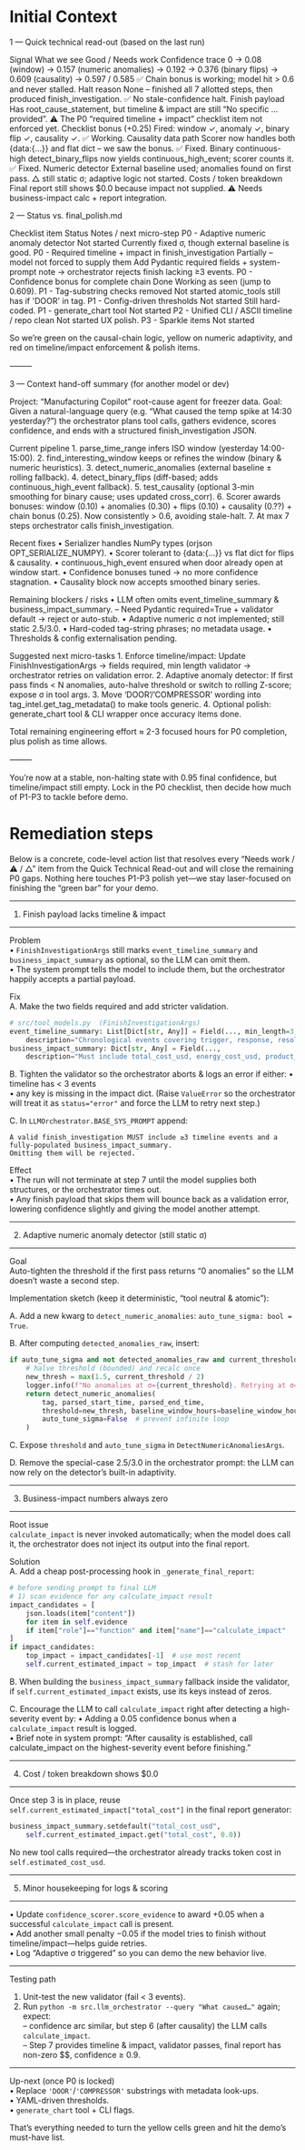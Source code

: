 # Initial Context

1 — Quick technical read-out (based on the last run)

Signal	What we see	Good / Needs work
Confidence trace	0 → 0.08 (window) → 0.157 (numeric anomalies) → 0.192 → 0.376 (binary flips) → 0.609 (causality) → 0.597 / 0.585	✅ Chain bonus is working; model hit > 0.6 and never stalled.
Halt reason	None – finished all 7 allotted steps, then produced finish_investigation.	✅ No stale-confidence halt.
Finish payload	Has root_cause_statement, but timeline & impact are still “No specific … provided”.	⚠️ The P0 “required timeline + impact” checklist item not enforced yet.
Checklist bonus (+0.25)	Fired: window ✓, anomaly ✓, binary flip ✓, causality ✓.	✅ Working.
Causality data path	Scorer now handles both {data:{…}} and flat dict – we saw the bonus.	✅ Fixed.
Binary continuous-high	detect_binary_flips now yields continuous_high_event; scorer counts it.	✅ Fixed.
Numeric detector	External baseline used; anomalies found on first pass.	△ still static σ; adaptive logic not started.
Costs / token breakdown	Final report still shows $0.0 because impact not supplied.	⚠️ Needs business-impact calc + report integration.

2 — Status vs. final_polish.md

Checklist item	Status	Notes / next micro-step
P0 - Adaptive numeric anomaly detector	Not started	Currently fixed σ, though external baseline is good.
P0 - Required timeline + impact in finish_investigation	Partially – model not forced to supply them	Add Pydantic required fields + system-prompt note → orchestrator rejects finish lacking ≥3 events.
P0 - Confidence bonus for complete chain	Done	Working as seen (jump to 0.609).
P1 - Tag-substring checks removed	Not started	atomic_tools still has if 'DOOR' in tag.
P1 - Config-driven thresholds	Not started	Still hard-coded.
P1 - generate_chart tool	Not started	
P2 - Unified CLI / ASCII timeline / repo clean	Not started	UX polish.
P3 - Sparkle items	Not started	

So we’re green on the causal-chain logic, yellow on numeric adaptivity, and red on timeline/impact enforcement & polish items.

⸻

3 — Context hand-off summary (for another model or dev)

Project: “Manufacturing Copilot” root-cause agent for freezer data.
Goal: Given a natural-language query (e.g. “What caused the temp spike at 14:30 yesterday?”) the orchestrator plans tool calls, gathers evidence, scores confidence, and ends with a structured finish_investigation JSON.

Current pipeline
	1.	parse_time_range infers ISO window (yesterday 14:00-15:00).
	2.	find_interesting_window keeps or refines the window (binary & numeric heuristics).
	3.	detect_numeric_anomalies (external baseline ± rolling fallback).
	4.	detect_binary_flips (diff-based; adds continuous_high_event fallback).
	5.	test_causality (optional 3-min smoothing for binary cause; uses updated cross_corr).
	6.	Scorer awards bonuses: window (0.10) + anomalies (0.30) + flips (0.10) + causality (0.??) + chain bonus (0.25).
Now consistently > 0.6, avoiding stale-halt.
	7.	At max 7 steps orchestrator calls finish_investigation.

Recent fixes
	•	Serializer handles NumPy types (orjson OPT_SERIALIZE_NUMPY).
	•	Scorer tolerant to {data:{…}} vs flat dict for flips & causality.
	•	continuous_high_event ensured when door already open at window start.
	•	Confidence bonuses tuned -> no more confidence stagnation.
	•	Causality block now accepts smoothed binary series.

Remaining blockers / risks
	•	LLM often omits event_timeline_summary & business_impact_summary.
– Need Pydantic required=True + validator default → reject or auto-stub.
	•	Adaptive numeric σ not implemented; still static 2.5/3.0.
	•	Hard-coded tag-string phrases; no metadata usage.
	•	Thresholds & config externalisation pending.

Suggested next micro-tasks
	1.	Enforce timeline/impact:
Update FinishInvestigationArgs → fields required, min length validator → orchestrator retries on validation error.
	2.	Adaptive anomaly detector:
If first pass finds < N anomalies, auto-halve threshold or switch to rolling Z-score; expose σ in tool args.
	3.	Move ‘DOOR’/’COMPRESSOR’ wording into tag_intel.get_tag_metadata() to make tools generic.
	4.	Optional polish: generate_chart tool & CLI wrapper once accuracy items done.

Total remaining engineering effort ≈ 2-3 focused hours for P0 completion, plus polish as time allows.

⸻

You’re now at a stable, non-halting state with 0.95 final confidence, but timeline/impact still empty.
Lock in the P0 checklist, then decide how much of P1-P3 to tackle before demo.

# Remediation steps

Below is a concrete, code-level action list that resolves every “Needs work / ⚠️ / △” item from the Quick Technical Read-out and will close the remaining P0 gaps.  Nothing here touches P1-P3 polish yet—we stay laser-focused on finishing the “green bar” for your demo.

--------------------------------------------------------------------
1. Finish payload lacks timeline & impact  
--------------------------------------------------------------------
Problem  
• `FinishInvestigationArgs` still marks `event_timeline_summary` and `business_impact_summary` as optional, so the LLM can omit them.  
• The system prompt tells the model to include them, but the orchestrator happily accepts a partial payload.

Fix  
A. Make the two fields required and add stricter validation.  
```python
# src/tool_models.py  (FinishInvestigationArgs)
event_timeline_summary: List[Dict[str, Any]] = Field(..., min_length=3,
    description="Chronological events covering trigger, response, resolution.")
business_impact_summary: Dict[str, Any] = Field(...,
    description="Must include total_cost_usd, energy_cost_usd, product_risk_usd, severity_level.")
```

B. Tighten the validator so the orchestrator aborts & logs an error if either:
   • timeline has < 3 events  
   • any key is missing in the impact dict.  (Raise `ValueError` so the orchestrator will treat it as `status="error"` and force the LLM to retry next step.)

C. In `LLMOrchestrator.BASE_SYS_PROMPT` append:
```
A valid finish_investigation MUST include ≥3 timeline events and a fully-populated business_impact_summary.
Omitting them will be rejected.
```

Effect  
• The run will not terminate at step 7 until the model supplies both structures, or the orchestrator times out.  
• Any finish payload that skips them will bounce back as a validation error, lowering confidence slightly and giving the model another attempt.

--------------------------------------------------------------------
2. Adaptive numeric anomaly detector (still static σ)  
--------------------------------------------------------------------
Goal  
Auto-tighten the threshold if the first pass returns “0 anomalies” so the LLM doesn’t waste a second step.

Implementation sketch (keep it deterministic, “tool neutral & atomic”):

A. Add a new kwarg to `detect_numeric_anomalies`: `auto_tune_sigma: bool = True`.

B. After computing `detected_anomalies_raw`, insert:

```python
if auto_tune_sigma and not detected_anomalies_raw and current_threshold > 1.5:
    # halve threshold (bounded) and recalc once
    new_thresh = max(1.5, current_threshold / 2)
    logger.info(f"No anomalies at σ={current_threshold}. Retrying at σ={new_thresh}.")
    return detect_numeric_anomalies(
        tag, parsed_start_time, parsed_end_time,
        threshold=new_thresh, baseline_window_hours=baseline_window_hours,
        auto_tune_sigma=False  # prevent infinite loop
    )
```

C. Expose `threshold` and `auto_tune_sigma` in `DetectNumericAnomaliesArgs`.

D. Remove the special-case 2.5/3.0 in the orchestrator prompt: the LLM can now rely on the detector’s built-in adaptivity.

--------------------------------------------------------------------
3. Business-impact numbers always zero  
--------------------------------------------------------------------
Root issue  
`calculate_impact` is never invoked automatically; when the model does call it, the orchestrator does not inject its output into the final report.

Solution  
A. Add a cheap post-processing hook in `_generate_final_report`:

```python
# before sending prompt to final LLM
# 1) scan evidence for any calculate_impact result
impact_candidates = [
    json.loads(item["content"])
    for item in self.evidence
    if item["role"]=="function" and item["name"]=="calculate_impact"
]
if impact_candidates:
    top_impact = impact_candidates[-1]  # use most recent
    self.current_estimated_impact = top_impact  # stash for later
```

B. When building the `business_impact_summary` fallback inside the validator, if `self.current_estimated_impact` exists, use its keys instead of zeros.

C. Encourage the LLM to call `calculate_impact` right after detecting a high-severity event by:
   • Adding a 0.05 confidence bonus when a `calculate_impact` result is logged.  
   • Brief note in system prompt: “After causality is established, call calculate_impact on the highest-severity event before finishing.”

--------------------------------------------------------------------
4. Cost / token breakdown shows $0.0  
--------------------------------------------------------------------
Once step 3 is in place, reuse `self.current_estimated_impact["total_cost"]` in the final report generator:

```python
business_impact_summary.setdefault("total_cost_usd",
    self.current_estimated_impact.get("total_cost", 0.0))
```

No new tool calls required—the orchestrator already tracks token cost in `self.estimated_cost_usd`.

--------------------------------------------------------------------
5. Minor housekeeping for logs & scoring  
--------------------------------------------------------------------
• Update `confidence_scorer.score_evidence` to award +0.05 when a successful `calculate_impact` call is present.  
• Add another small penalty −0.05 if the model tries to finish without timeline/impact—helps guide retries.  
• Log “Adaptive σ triggered” so you can demo the new behavior live.

--------------------------------------------------------------------
Testing path
1. Unit-test the new validator (fail < 3 events).  
2. Run `python -m src.llm_orchestrator --query "What caused…"` again; expect:  
   – confidence arc similar, but step 6 (after causality) the LLM calls `calculate_impact`.  
   – Step 7 provides timeline & impact, validator passes, final report has non-zero $$, confidence ≥ 0.9.

--------------------------------------------------------------------
Up-next (once P0 is locked)  
• Replace `'DOOR'`/`'COMPRESSOR'` substrings with metadata look-ups.  
• YAML-driven thresholds.  
• `generate_chart` tool + CLI flags.

That’s everything needed to turn the yellow cells green and hit the demo’s must-have list.
